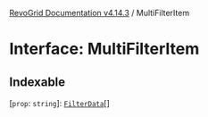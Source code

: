 [RevoGrid Documentation v4.14.3](README.md) / MultiFilterItem

# Interface: MultiFilterItem

## Indexable

 \[`prop`: `string`\]: [`FilterData`](Interface.FilterData.md)[]
